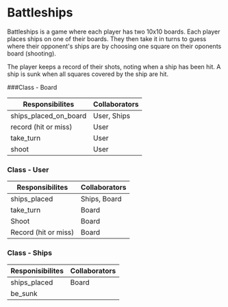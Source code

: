 # Battleships

Battleships is a game where each player has two 10x10 boards. Each player places ships on one of their boards. They then take it in turns to guess where their opponent's ships are by choosing one square on their oponents board (shooting). 

The player keeps a record of their shots, noting when a ship has been hit. A ship is sunk when all squares covered by the ship are hit.


###Class - Board

Responsibilites             | Collaborators
----------------------------|------------------
ships_placed_on_board       | User, Ships
record (hit or miss)        | User
take_turn                   | User
shoot                       | User


### Class - User
Responsibilites       | Collaborators
----------------------|------------------------
 ships_placed         |  Ships, Board
 take_turn            |  Board
 Shoot                |  Board
 Record (hit or miss) |  Board


### Class - Ships
Responisibilites        |Collaborators
------------------------|------------------
ships_placed            |  Board
be_sunk                 |
